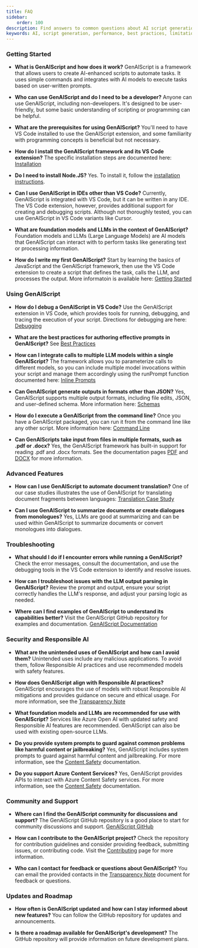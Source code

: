 ```yaml
---
title: FAQ
sidebar:
    order: 100
description: Find answers to common questions about AI script generation, its uses, performance, and best practices for effective application.
keywords: AI, script generation, performance, best practices, limitations
---
```


### Getting Started

-   **What is GenAIScript and how does it work?**
    GenAIScript is a framework that allows users to create AI-enhanced scripts to automate tasks. It uses simple commands and integrates with AI models to execute tasks based on user-written prompts.

-   **Who can use GenAIScript and do I need to be a developer?**
    Anyone can use GenAIScript, including non-developers. It's designed to be user-friendly, but some basic understanding of scripting or programming can be helpful.

-   **What are the prerequisites for using GenAIScript?**
    You'll need to have VS Code installed to use the GenAIScript extension, and some familiarity with programming concepts is beneficial but not necessary.

-   **How do I install the GenAIScript framework and its VS Code extension?**
    The specific installation steps are documented here: [Installation](/genaiscript/getting-started/installation)

-   **Do I need to install Node.JS?**
    Yes. To install it, follow the [installation instructions](/genaiscript/reference/cli/).

-   **Can I use GenAIScript in IDEs other than VS Code?**
    Currently, GenAIScript is integrated with VS Code, but it can be written in any IDE. The VS Code extension, however, provides additional support for creating and debugging scripts. Although not thoroughly tested, you can use GenAIScript in VS Code variants like Cursor.

-   **What are foundation models and LLMs in the context of GenAIScript?**
    Foundation models and LLMs (Large Language Models) are AI models that GenAIScript can interact with to perform tasks like generating text or processing information.

-   **How do I write my first GenAIScript?**
    Start by learning the basics of JavaScript and the GenAIScript framework, then use the VS Code extension to create a script that defines the task, calls the LLM, and processes the output. More informatoin is available here: [Getting Started](/genaiscript/getting-started)

### Using GenAIScript

-   **How do I debug a GenAIScript in VS Code?**
    Use the GenAIScript extension in VS Code, which provides tools for running, debugging, and tracing the execution of your script. Directions for debugging are here: [Debugging](/genaiscript/getting-started/debugging-scripts)

-   **What are the best practices for authoring effective prompts in GenAIScript?**
    See [Best Practices](/genaiscript/getting-started/best-practices)

-   **How can I integrate calls to multiple LLM models within a single GenAIScript?**
    The framework allows you to parameterize calls to different models, so you can include multiple model invocations within your script and manage them accordingly using the runPrompt function documented here: [Inline Prompts](/genaiscript/reference/scripts/inline-prompts)

-   **Can GenAIScript generate outputs in formats other than JSON?**
    Yes, GenAIScript supports multiple output formats, including file edits, JSON, and user-defined schema. More information here: [Schemas](/genaiscript/reference/scripts/schemas)

-   **How do I execute a GenAIScript from the command line?**
    Once you have a GenAIScript packaged, you can run it from the command line like any other script. More information here: [Command Line](/genaiscript/getting-started/automating-scripts)

-   **Can GenAIScripts take input from files in multiple formats, such as .pdf or .docx?**
    Yes, the GenAIScript framework has built-in support for reading .pdf and .docx formats. See the documentation pages [PDF](/genaiscript/reference/scripts/pdf) and [DOCX](/genaiscript/reference/scripts/docx) for more information.

### Advanced Features

-   **How can I use GenAIScript to automate document translation?**
    One of our case studies illustrates the use of GenAIScript for translating document fragments between languages: [Translation Case Study](/genaiscript/case-studies/documentation-translations)

-   **Can I use GenAIScript to summarize documents or create dialogues from monologues?**
    Yes, LLMs are good at summarizing and can be used within GenAIScript to summarize documents or convert monologues into dialogues.

### Troubleshooting

-   **What should I do if I encounter errors while running a GenAIScript?**
    Check the error messages, consult the documentation, and use the debugging tools in the VS Code extension to identify and resolve issues.

-   **How can I troubleshoot issues with the LLM output parsing in GenAIScript?**
    Review the prompt and output, ensure your script correctly handles the LLM's response, and adjust your parsing logic as needed.

-   **Where can I find examples of GenAIScript to understand its capabilities better?**
    Visit the GenAIScript GitHub repository for examples and documentation. [GenAIScript Documentation](/genaiscript/)

### Security and Responsible AI

-   **What are the unintended uses of GenAIScript and how can I avoid them?**
    Unintended uses include any malicious applications. To avoid them, follow Responsible AI practices and use recommended models with safety features.

-   **How does GenAIScript align with Responsible AI practices?**
    GenAIScript encourages the use of models with robust Responsible AI mitigations and provides guidance on secure and ethical usage.
    For more information, see the [Transparency Note](/genaiscript/reference/transparency-note)

-   **What foundation models and LLMs are recommended for use with GenAIScript?**
    Services like Azure Open AI with updated safety and Responsible AI features are recommended. GenAIScript can also be used with existing open-source LLMs.

-   **Do you provide system prompts to guard against common problems like harmful content or jailbreaking?**
    Yes, GenAIScript includes system prompts to guard against harmful content and jailbreaking. For more information, see the [Content Safety](/genaiscript/reference/scripts/content-safety) documentation.

-   **Do you support Azure Content Services?**
    Yes, GenAIScript provides APIs to interact with Azure Content Safety services. For more information, see the [Content Safety](/genaiscript/reference/scripts/content-safety) documentation.

### Community and Support

-   **Where can I find the GenAIScript community for discussions and support?**
    The GenAIScript GitHub repository is a good place to start for community discussions and support. [GenAIScript GitHub](https://github.com/microsoft/genaiscript/)

-   **How can I contribute to the GenAIScript project?**
    Check the repository for contribution guidelines and consider providing feedback, submitting issues, or contributing code. Visit the [Contributing](https://github.com/microsoft/genaiscript/blob/main/CONTRIBUTING.md) page for more information.

-   **Who can I contact for feedback or questions about GenAIScript?**
    You can email the provided contacts in the [Transparency Note](/genaiscript/reference/transparency-note/) document for feedback or questions.

### Updates and Roadmap

-   **How often is GenAIScript updated and how can I stay informed about new features?**
    You can follow the GitHub repository for updates and announcements.

-   **Is there a roadmap available for GenAIScript's development?**
    The GitHub repository will provide information on future development plans.
